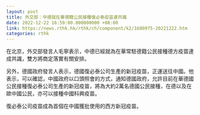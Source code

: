```yaml
---
layout: post
title: 外交部：中德就在華德籍公民接種復必泰疫苗達共識
date: 2022-12-22 16:59:00.000000000 +08:00
link: https://news.rthk.hk/rthk/ch/component/k2/1680975-20221222.htm
categories: rthk
---
```


在北京，外交部發言人毛寧表示，中德已經就為在華常駐德籍公民接種德方疫苗達成共識，雙方將商定落實有關安排。

另外，德國政府發言人表示，德國復必泰公司生產的新冠疫苗，正運送往中國。他表示，可以確認，中國政府以口頭照會的方式，通知德國政府，允許目前在華德國公民接種復必泰公司生產的新冠疫苗，將為大約2萬名德國公民接種，在德以及在歐中國公民，亦可以接種中國科興疫苗。

復必泰公司疫苗成為首個在中國獲批使用的西方新冠疫苗。
